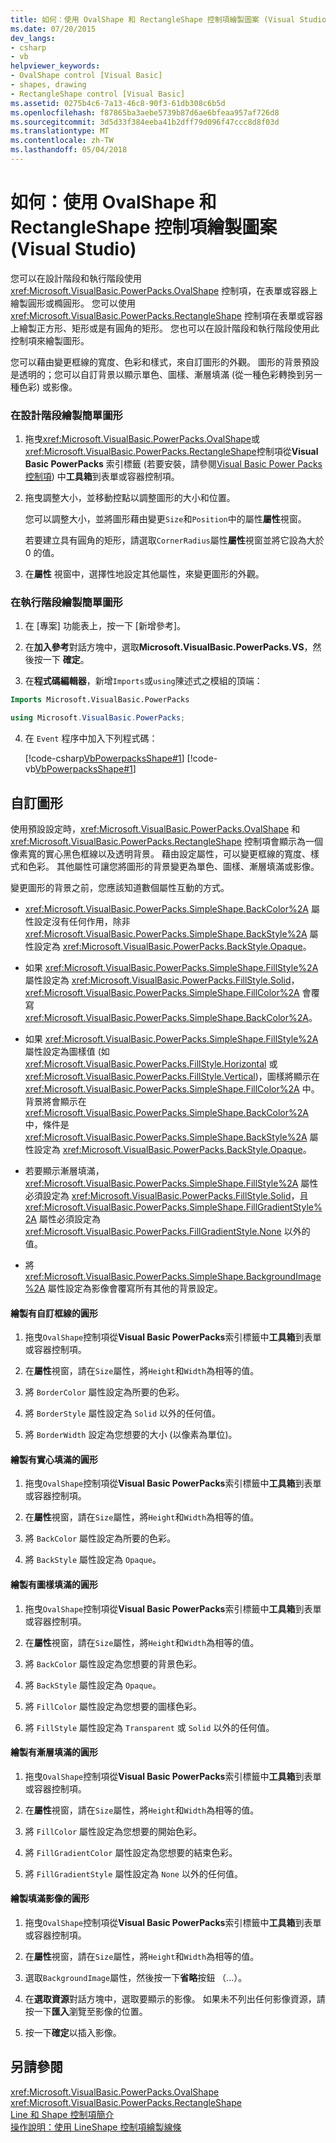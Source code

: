 ```yaml
---
title: 如何：使用 OvalShape 和 RectangleShape 控制項繪製圖案 (Visual Studio)
ms.date: 07/20/2015
dev_langs:
- csharp
- vb
helpviewer_keywords:
- OvalShape control [Visual Basic]
- shapes, drawing
- RectangleShape control [Visual Basic]
ms.assetid: 0275b4c6-7a13-46c8-90f3-61db308c6b5d
ms.openlocfilehash: f87865ba3aebe5739b87d6ae6bfeaa957af726d8
ms.sourcegitcommit: 3d5d33f384eeba41b2dff79d096f47ccc8d8f03d
ms.translationtype: MT
ms.contentlocale: zh-TW
ms.lasthandoff: 05/04/2018
---
```

# <a name="how-to-draw-shapes-with-the-ovalshape-and-rectangleshape-controls-visual-studio"></a>如何：使用 OvalShape 和 RectangleShape 控制項繪製圖案 (Visual Studio)
您可以在設計階段和執行階段使用 <xref:Microsoft.VisualBasic.PowerPacks.OvalShape> 控制項，在表單或容器上繪製圓形或橢圓形。 您可以使用 <xref:Microsoft.VisualBasic.PowerPacks.RectangleShape> 控制項在表單或容器上繪製正方形、矩形或是有圓角的矩形。 您也可以在設計階段和執行階段使用此控制項來繪製圖形。  
  
 您可以藉由變更框線的寬度、色彩和樣式，來自訂圖形的外觀。 圖形的背景預設是透明的；您可以自訂背景以顯示單色、圖樣、漸層填滿 (從一種色彩轉換到另一種色彩) 或影像。  
  
### <a name="to-draw-a-simple-shape-at-design-time"></a>在設計階段繪製簡單圖形  
  
1.  拖曳<xref:Microsoft.VisualBasic.PowerPacks.OvalShape>或<xref:Microsoft.VisualBasic.PowerPacks.RectangleShape>控制項從**Visual Basic PowerPacks**  索引標籤 (若要安裝，請參閱[Visual Basic Power Packs 控制項](../../../visual-basic/developing-apps/windows-forms/power-packs-controls.md)) 中**工具箱**到表單或容器控制項。  
  
2.  拖曳調整大小，並移動控點以調整圖形的大小和位置。  
  
     您可以調整大小，並將圖形藉由變更`Size`和`Position`中的屬性**屬性**視窗。  
  
     若要建立具有圓角的矩形，請選取`CornerRadius`屬性**屬性**視窗並將它設為大於 0 的值。  
  
3.  在**屬性** 視窗中，選擇性地設定其他屬性，來變更圖形的外觀。  
  
### <a name="to-draw-a-simple-shape-at-run-time"></a>在執行階段繪製簡單圖形  
  
1.  在 [專案] 功能表上，按一下 [新增參考]。  
  
2.  在**加入參考**對話方塊中，選取**Microsoft.VisualBasic.PowerPacks.VS**，然後按一下 **確定**。  
  
3.  在**程式碼編輯器**，新增`Imports`或`using`陳述式之模組的頂端：  
  
```vb  
Imports Microsoft.VisualBasic.PowerPacks  
```  
  
```csharp  
using Microsoft.VisualBasic.PowerPacks;  
```  
  
4.  在 `Event` 程序中加入下列程式碼：  
  
     [!code-csharp[VbPowerpacksShape#1](../../../visual-basic/developing-apps/windows-forms/codesnippet/CSharp/how-to-draw-shapes-with-the-ovalshape-and-rectangleshape-controls_1.cs)]
     [!code-vb[VbPowerpacksShape#1](../../../visual-basic/developing-apps/windows-forms/codesnippet/VisualBasic/how-to-draw-shapes-with-the-ovalshape-and-rectangleshape-controls_1.vb)]  
  
## <a name="customizing-shapes"></a>自訂圖形  
 使用預設設定時，<xref:Microsoft.VisualBasic.PowerPacks.OvalShape> 和 <xref:Microsoft.VisualBasic.PowerPacks.RectangleShape> 控制項會顯示為一個像素寬的實心黑色框線以及透明背景。 藉由設定屬性，可以變更框線的寬度、樣式和色彩。 其他屬性可讓您將圖形的背景變更為單色、圖樣、漸層填滿或影像。  
  
 變更圖形的背景之前，您應該知道數個屬性互動的方式。  
  
-   <xref:Microsoft.VisualBasic.PowerPacks.SimpleShape.BackColor%2A> 屬性設定沒有任何作用，除非 <xref:Microsoft.VisualBasic.PowerPacks.SimpleShape.BackStyle%2A> 屬性設定為 <xref:Microsoft.VisualBasic.PowerPacks.BackStyle.Opaque>。  
  
-   如果 <xref:Microsoft.VisualBasic.PowerPacks.SimpleShape.FillStyle%2A> 屬性設定為 <xref:Microsoft.VisualBasic.PowerPacks.FillStyle.Solid>，<xref:Microsoft.VisualBasic.PowerPacks.SimpleShape.FillColor%2A> 會覆寫 <xref:Microsoft.VisualBasic.PowerPacks.SimpleShape.BackColor%2A>。  
  
-   如果 <xref:Microsoft.VisualBasic.PowerPacks.SimpleShape.FillStyle%2A> 屬性設定為圖樣值 (如 <xref:Microsoft.VisualBasic.PowerPacks.FillStyle.Horizontal> 或 <xref:Microsoft.VisualBasic.PowerPacks.FillStyle.Vertical>)，圖樣將顯示在 <xref:Microsoft.VisualBasic.PowerPacks.SimpleShape.FillColor%2A> 中。 背景將會顯示在 <xref:Microsoft.VisualBasic.PowerPacks.SimpleShape.BackColor%2A> 中，條件是 <xref:Microsoft.VisualBasic.PowerPacks.SimpleShape.BackStyle%2A> 屬性設定為 <xref:Microsoft.VisualBasic.PowerPacks.BackStyle.Opaque>。  
  
-   若要顯示漸層填滿，<xref:Microsoft.VisualBasic.PowerPacks.SimpleShape.FillStyle%2A> 屬性必須設定為 <xref:Microsoft.VisualBasic.PowerPacks.FillStyle.Solid>，且 <xref:Microsoft.VisualBasic.PowerPacks.SimpleShape.FillGradientStyle%2A> 屬性必須設定為 <xref:Microsoft.VisualBasic.PowerPacks.FillGradientStyle.None> 以外的值。  
  
-   將 <xref:Microsoft.VisualBasic.PowerPacks.SimpleShape.BackgroundImage%2A> 屬性設定為影像會覆寫所有其他的背景設定。  
  
#### <a name="to-draw-a-circle-that-has-a-custom-border"></a>繪製有自訂框線的圓形  
  
1.  拖曳`OvalShape`控制項從**Visual Basic PowerPacks**索引標籤中**工具箱**到表單或容器控制項。  
  
2.  在**屬性**視窗，請在`Size`屬性，將`Height`和`Width`為相等的值。  
  
3.  將 `BorderColor` 屬性設定為所要的色彩。  
  
4.  將 `BorderStyle` 屬性設定為 `Solid` 以外的任何值。  
  
5.  將 `BorderWidth` 設定為您想要的大小 (以像素為單位)。  
  
#### <a name="to-draw-a-circle-that-has-a-solid-fill"></a>繪製有實心填滿的圓形  
  
1.  拖曳`OvalShape`控制項從**Visual Basic PowerPacks**索引標籤中**工具箱**到表單或容器控制項。  
  
2.  在**屬性**視窗，請在`Size`屬性，將`Height`和`Width`為相等的值。  
  
3.  將 `BackColor` 屬性設定為所要的色彩。  
  
4.  將 `BackStyle` 屬性設定為 `Opaque`。  
  
#### <a name="to-draw-a-circle-that-has-a-patterned-fill"></a>繪製有圖樣填滿的圓形  
  
1.  拖曳`OvalShape`控制項從**Visual Basic PowerPacks**索引標籤中**工具箱**到表單或容器控制項。  
  
2.  在**屬性**視窗，請在`Size`屬性，將`Height`和`Width`為相等的值。  
  
3.  將 `BackColor` 屬性設定為您想要的背景色彩。  
  
4.  將 `BackStyle` 屬性設定為 `Opaque`。  
  
5.  將 `FillColor` 屬性設定為您想要的圖樣色彩。  
  
6.  將 `FillStyle` 屬性設定為 `Transparent` 或 `Solid` 以外的任何值。  
  
#### <a name="to-draw-a-circle-that-has-a-gradient-fill"></a>繪製有漸層填滿的圓形  
  
1.  拖曳`OvalShape`控制項從**Visual Basic PowerPacks**索引標籤中**工具箱**到表單或容器控制項。  
  
2.  在**屬性**視窗，請在`Size`屬性，將`Height`和`Width`為相等的值。  
  
3.  將 `FillColor` 屬性設定為您想要的開始色彩。  
  
4.  將 `FillGradientColor` 屬性設定為您想要的結束色彩。  
  
5.  將 `FillGradientStyle` 屬性設定為 `None` 以外的任何值。  
  
#### <a name="to-draw-a-circle-that-is-filled-with-an-image"></a>繪製填滿影像的圓形  
  
1.  拖曳`OvalShape`控制項從**Visual Basic PowerPacks**索引標籤中**工具箱**到表單或容器控制項。  
  
2.  在**屬性**視窗，請在`Size`屬性，將`Height`和`Width`為相等的值。  
  
3.  選取`BackgroundImage`屬性，然後按一下**省略**按鈕 （...）。  
  
4.  在**選取資源**對話方塊中，選取要顯示的影像。 如果未不列出任何影像資源，請按一下**匯入**瀏覽至影像的位置。  
  
5.  按一下**確定**以插入影像。  
  
## <a name="see-also"></a>另請參閱  
 <xref:Microsoft.VisualBasic.PowerPacks.OvalShape>  
 <xref:Microsoft.VisualBasic.PowerPacks.RectangleShape>  
 [Line 和 Shape 控制項簡介](../../../visual-basic/developing-apps/windows-forms/introduction-to-the-line-and-shape-controls-visual-studio.md)  
 [操作說明：使用 LineShape 控制項繪製線條](../../../visual-basic/developing-apps/windows-forms/how-to-draw-lines-with-the-lineshape-control-visual-studio.md)

